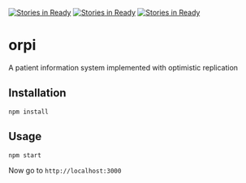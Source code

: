 [![Stories in Ready](https://badge.waffle.io/preview-code/frontend.png?label=ready&title=Ready)](https://waffle.io/preview-code/frontend)
[![Stories in Ready](https://badge.waffle.io/preview-code/frontend.png?label=ready&title=Ready)](https://waffle.io/preview-code/frontend)
[![Stories in Ready](https://badge.waffle.io/hotpi/frontend.png?label=ready&title=Ready)](https://waffle.io/hotpi/frontend)
# orpi
A patient information system implemented with optimistic replication

## Installation
```
npm install 
```

## Usage

```
npm start
```

Now go to `http://localhost:3000`